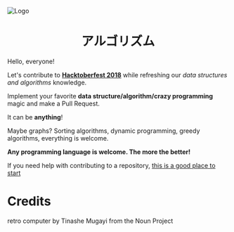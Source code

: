 ![Logo](https://i.imgur.com/bukndFq.png)

<h1 align="center"><strong>アルゴリズム</strong></h1>

Hello, everyone!

Let's contribute to [**Hacktoberfest 2018**](https://hacktoberfest.digitalocean.com/) while refreshing our *data structures and algorithms* knowledge.

Implement your favorite **data structure/algorithm/crazy programming** magic and make a Pull Request.

It can be **anything**! 

Maybe graphs? Sorting algorithms, dynamic programming, greedy algorithms, everything is welcome.

**Any programming language is welcome. The more the better!**

If you need help with contributing to a repository, [this is a good place to start](akrabat.com/the-beginners-guide-to-contributing-to-a-github-project/#summary
)


# Credits
retro computer by Tinashe Mugayi from the Noun Project
